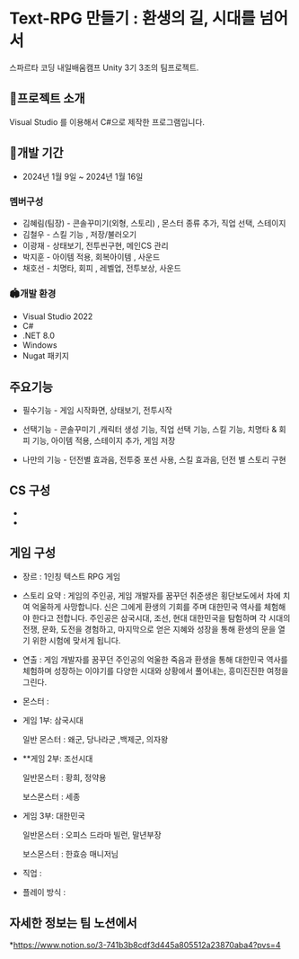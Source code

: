 # Text-RPG 만들기 : 환생의 길, 시대를 넘어서 
스파르타 코딩 내일배움캠프 Unity 3기 3조의 팀프로젝트.


## 🎉프로젝트 소개
Visual Studio 를 이용해서 C#으로 제작한 프로그램입니다.
<br>


## 📅개발 기간
* 2024년 1월 9일 ~ 2024년 1월 16일

### 멤버구성
* 김혜림(팀장) - 콘솔꾸미기(외형, 스토리) , 몬스터 종류 추가, 직업 선택, 스테이지
* 김철우 - 스킬 기능 , 저장/불러오기
* 이광재 - 상태보기, 전투씬구현, 메인CS 관리
* 박지훈 - 아이템 적용, 회복아이템 , 사운드
* 채호선 - 치명타, 회피 , 레벨업, 전투보상, 사운드

### 🏟️개발 환경
* Visual Studio 2022
* C#
* .NET 8.0
* Windows
* Nugat 패키지

## 주요기능
* 필수기능 - 게임 시작화면, 상태보기, 전투시작 

* 선택기능 - 
콘솔꾸미기 ,캐릭터 생성 기능, 직업 선택 기능, 스킬 기능, 치명타 & 회피 기능, 
아이템 적용, 스테이지 추가, 게임 저장

* 나만의 기능 - 던전별 효과음, 전투중 포션 사용, 스킬 효과음, 던전 별 스토리 구현

## CS 구성 
*
*

## 게임 구성 
* 장르 : 1인칭 텍스트 RPG 게임

* 스토리 요약 :
게임의 주인공, 게임 개발자를 꿈꾸던 취준생은 횡단보도에서 차에 치여 억울하게 사망합니다. 
신은 그에게 환생의 기회를 주며 대한민국 역사를 체험해야 한다고 전합니다.
주인공은 삼국시대, 조선, 현대 대한민국을 탐험하며 
각 시대의 전쟁, 문화, 도전을 경험하고, 마지막으로 얻은 지혜와 성장을 통해 환생의 문을 열기 위한 시험에 맞서게 됩니다.

* 연출 : 
게임 개발자를 꿈꾸던 주인공의 억울한 죽음과 환생을 통해 대한민국 역사를 체험하며 성장하는 이야기를 
다양한 시대와 상황에서 풀어내는, 흥미진진한 여정을 그린다.

* 몬스터 : 
- 게임 1부: 삼국시대
    
    일반 몬스터 : 왜군,  당나라군 ,백제군, 의자왕
    
- **게임 2부: 조선시대
    
    일반몬스터 : 황희, 정약용
    
    보스몬스터 : 세종
    
- 게임 3부: 대한민국
    
    일반몬스터 : 오피스 드라마 빌런, 말년부장
    
    보스몬스터 : 한효승 매니저님

* 직업 : 

* 플레이 방식 :

## 자세한  정보는 팀 노션에서 
*https://www.notion.so/3-741b3b8cdf3d445a805512a23870aba4?pvs=4


